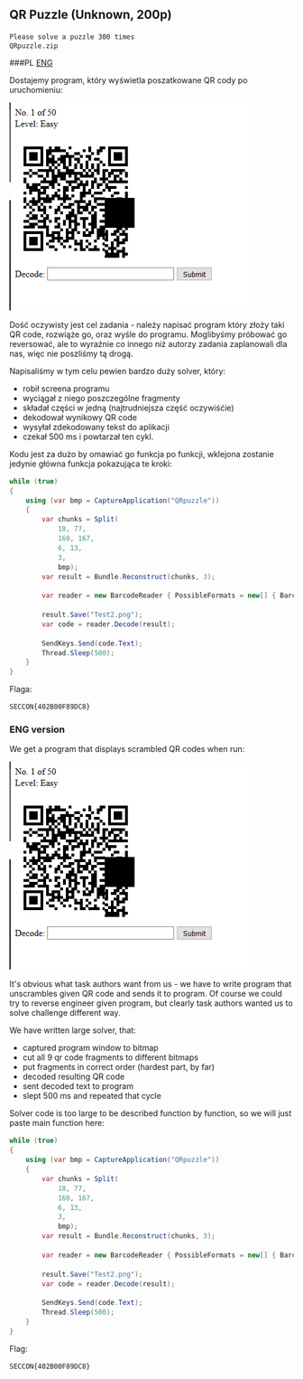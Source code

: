 ## QR Puzzle (Unknown, 200p)

    Please solve a puzzle 300 times
    QRpuzzle.zip

###PL
[ENG](#eng-version)

Dostajemy program, który wyświetla poszatkowane QR cody po uruchomieniu:

![](screen.png)

Dość oczywisty jest cel zadania - należy napisać program który złoży taki QR code, rozwiąże go, oraz wyśle do programu.
Moglibyśmy próbować go reversować, ale to wyraźnie co innego niż autorzy zadania zaplanowali dla nas, więc nie poszliśmy tą drogą.

Napisaliśmy w tym celu pewien bardzo duży solver, który:
 - robił screena programu
 - wyciągał z niego poszczególne fragmenty
 - składał części w jedną (najtrudniejsza część oczywiśćie)
 - dekodował wynikowy QR code
 - wysyłał zdekodowany tekst do aplikacji
 - czekał 500 ms i powtarzał ten cykl.

Kodu jest za dużo by omawiać go funkcja po funkcji, wklejona zostanie jedynie główna funkcja pokazująca te kroki:

```csharp
while (true)
{
    using (var bmp = CaptureApplication("QRpuzzle"))
    {
        var chunks = Split(
            18, 77,
            160, 167,
            6, 13,
            3,
            bmp);
        var result = Bundle.Reconstruct(chunks, 3);

        var reader = new BarcodeReader { PossibleFormats = new[] { BarcodeFormat.QR_CODE }, TryHarder = true };

        result.Save("Test2.png");
        var code = reader.Decode(result);

        SendKeys.Send(code.Text);
        Thread.Sleep(500);
    }
}
```

Flaga:

    SECCON{402B00F89DC8}



### ENG version

We get a program that displays scrambled QR codes when run:

![](screen.png)

It's obvious what task authors want from us - we have to write program that unscrambles given QR code and sends it to program.
Of course we could try to reverse engineer given program, but clearly task authors wanted us to solve challenge different way.

We have written large solver, that:
 - captured program window to bitmap
 - cut all 9 qr code fragments to different bitmaps
 - put fragments in correct order (hardest part, by far)
 - decoded resulting QR code
 - sent decoded text to program
 - slept 500 ms and repeated that cycle

Solver code is too large to be described function by function, so we will just paste main function here:

```csharp
while (true)
{
    using (var bmp = CaptureApplication("QRpuzzle"))
    {
        var chunks = Split(
            18, 77,
            160, 167,
            6, 13,
            3,
            bmp);
        var result = Bundle.Reconstruct(chunks, 3);

        var reader = new BarcodeReader { PossibleFormats = new[] { BarcodeFormat.QR_CODE }, TryHarder = true };

        result.Save("Test2.png");
        var code = reader.Decode(result);

        SendKeys.Send(code.Text);
        Thread.Sleep(500);
    }
}
```

Flag:

    SECCON{402B00F89DC8}
